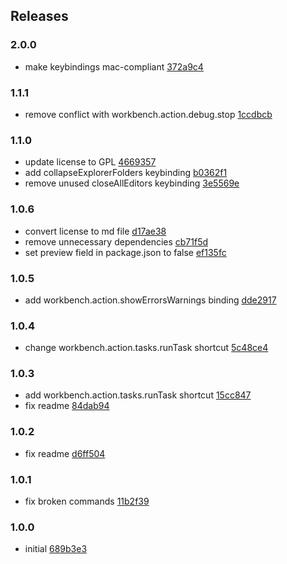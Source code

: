 ## Releases

### 2.0.0
- make keybindings mac-compliant [372a9c4](https://github.com/zackschuster/vscode-duck-keybindings/commit/372a9c47fce8891a8ee2bca395e8dc7a855191fe)

### 1.1.1
- remove conflict with workbench.action.debug.stop [1ccdbcb](https://github.com/zackschuster/vscode-duck-keybindings/commit/1ccdbcbf1fa0a55c2ab515207522053c6c9eb681)

### 1.1.0
- update license to GPL [4669357](https://github.com/zackschuster/vscode-duck-keybindings/commit/4669357ca9ab65c04e09d785f2746de1cf031c80)
- add collapseExplorerFolders keybinding [b0362f1](https://github.com/zackschuster/vscode-duck-keybindings/commit/b0362f16198d7168f3dccf23eaae8b7a345c1817)
- remove unused closeAllEditors keybinding [3e5569e](https://github.com/zackschuster/vscode-duck-keybindings/commit/3e5569e7aaa29fdb2089d20e77776e3480cb491f)

### 1.0.6
- convert license to md file [d17ae38](https://github.com/zackschuster/vscode-duck-keybindings/commit/d17ae38ac10f88e6560d0b7b81837d0aec1591a3)
- remove unnecessary dependencies [cb71f5d](https://github.com/zackschuster/vscode-duck-keybindings/commit/cb71f5d36d73b7ef72431034b60daeda46c50639)
- set preview field in package.json to false [ef135fc](https://github.com/zackschuster/vscode-duck-keybindings/commit/ef135fc440c3068ddd1c712fcdeac2b3082cca7f)

### 1.0.5
- add workbench.action.showErrorsWarnings binding [dde2917](https://github.com/zackschuster/vscode-duck-keybindings/commit/dde291767a3036eb3eae06e743476f8988720f3e)

### 1.0.4
- change workbench.action.tasks.runTask shortcut [5c48ce4](https://github.com/zackschuster/vscode-duck-keybindings/commit/5c48ce4943a1c2df94fb4138cf842412e7c6d7c8)

### 1.0.3
- add workbench.action.tasks.runTask shortcut [15cc847](https://github.com/zackschuster/vscode-duck-keybindings/commit/5c48ce4943a1c2df94fb4138cf842412e7c6d7c8)
- fix readme [84dab94](https://github.com/zackschuster/vscode-duck-keybindings/commit/84dab94ed766034624680dcc8e7c2112cfcb4c3a)

### 1.0.2
- fix readme [d6ff504](https://github.com/zackschuster/vscode-duck-keybindings/commit/d6ff5045322f98adb4e3bb57a1f6892f7a40a7e2)

### 1.0.1
- fix broken commands [11b2f39](https://github.com/zackschuster/vscode-duck-keybindings/commit/dde291767a3036eb3eae06e743476f8988720f3e)

### 1.0.0
- initial [689b3e3](https://github.com/zackschuster/vscode-duck-keybindings/commit/dde291767a3036eb3eae06e743476f8988720f3e)
